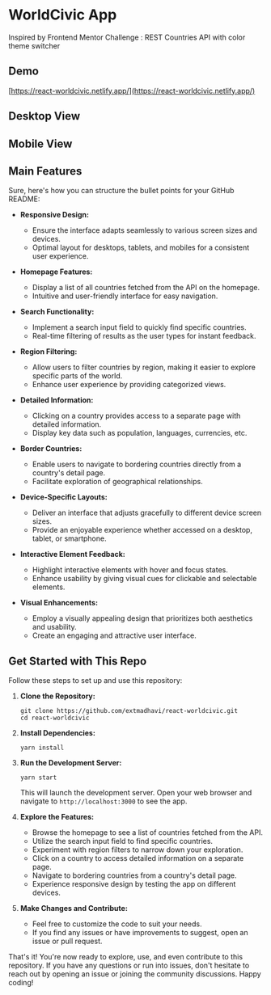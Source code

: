 # WorldCivic App
Inspired by Frontend Mentor Challenge : REST Countries API with color theme switcher


## Demo
[https://react-worldcivic.netlify.app/](https://react-worldcivic.netlify.app/)


## Desktop View


## Mobile View


## Main Features
Sure, here's how you can structure the bullet points for your GitHub README:

- **Responsive Design:**
  - Ensure the interface adapts seamlessly to various screen sizes and devices.
  - Optimal layout for desktops, tablets, and mobiles for a consistent user experience.

- **Homepage Features:**
  - Display a list of all countries fetched from the API on the homepage.
  - Intuitive and user-friendly interface for easy navigation.

- **Search Functionality:**
  - Implement a search input field to quickly find specific countries.
  - Real-time filtering of results as the user types for instant feedback.

- **Region Filtering:**
  - Allow users to filter countries by region, making it easier to explore specific parts of the world.
  - Enhance user experience by providing categorized views.

- **Detailed Information:**
  - Clicking on a country provides access to a separate page with detailed information.
  - Display key data such as population, languages, currencies, etc.

- **Border Countries:**
  - Enable users to navigate to bordering countries directly from a country's detail page.
  - Facilitate exploration of geographical relationships.

- **Device-Specific Layouts:**
  - Deliver an interface that adjusts gracefully to different device screen sizes.
  - Provide an enjoyable experience whether accessed on a desktop, tablet, or smartphone.

- **Interactive Element Feedback:**
  - Highlight interactive elements with hover and focus states.
  - Enhance usability by giving visual cues for clickable and selectable elements.

- **Visual Enhancements:**
  - Employ a visually appealing design that prioritizes both aesthetics and usability.
  - Create an engaging and attractive user interface.

## Get Started with This Repo

Follow these steps to set up and use this repository:

1. **Clone the Repository:**
   ```
   git clone https://github.com/extmadhavi/react-worldcivic.git
   cd react-worldcivic
   ```

2. **Install Dependencies:**
   ```
   yarn install
   ```

3. **Run the Development Server:**
   ```
   yarn start
   ```

   This will launch the development server. Open your web browser and navigate to `http://localhost:3000` to see the app.

4. **Explore the Features:**
   - Browse the homepage to see a list of countries fetched from the API.
   - Utilize the search input field to find specific countries.
   - Experiment with region filters to narrow down your exploration.
   - Click on a country to access detailed information on a separate page.
   - Navigate to bordering countries from a country's detail page.
   - Experience responsive design by testing the app on different devices.

5. **Make Changes and Contribute:**
   - Feel free to customize the code to suit your needs.
   - If you find any issues or have improvements to suggest, open an issue or pull request.



That's it! You're now ready to explore, use, and even contribute to this repository. If you have any questions or run into issues, don't hesitate to reach out by opening an issue or joining the community discussions. Happy coding!
